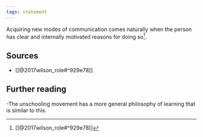 ```yaml
---
tags: statement
---
```

Acquiring new modes of communication comes naturally when the person has clear and internally motivated reasons for doing so[^1].

## Sources
- [[@2017wilson_role#^929e78]]
## Further reading
-The unschooling movement has a more general philosophy of learning that is similar to this.

[^1]: [[@2017wilson_role#^929e78]]